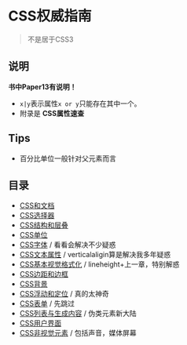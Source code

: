 # CSS权威指南
> 不是居于CSS3

## 说明

**书中Paper13有说明！**

* `x|y`表示属性`x or y`只能存在其中一个。
* 附录是 **CSS属性速查**

## Tips

* 百分比单位一般针对父元素而言

## 目录

* [CSS和文档](https://github.com/JiangWeixian/JS-Books/tree/master/CSS%E6%9D%83%E5%A8%81%E6%8C%87%E5%8D%97)
* [CSS选择器](https://github.com/JiangWeixian/JS-Books/tree/master/CSS%E6%9D%83%E5%A8%81%E6%8C%87%E5%8D%97/CSS%E9%80%89%E6%8B%A9%E5%99%A8)
* [CSS结构和层叠](https://github.com/JiangWeixian/JS-Books/tree/master/CSS%E6%9D%83%E5%A8%81%E6%8C%87%E5%8D%97/CSS%E7%BB%93%E6%9E%84%E5%92%8C%E5%B1%82%E5%8F%A0)
* [CSS单位](https://github.com/JiangWeixian/JS-Books/tree/master/CSS%E6%9D%83%E5%A8%81%E6%8C%87%E5%8D%97/CSS%E5%8D%95%E4%BD%8D)
* [CSS字体](https://github.com/JiangWeixian/JS-Books/tree/master/CSS%E6%9D%83%E5%A8%81%E6%8C%87%E5%8D%97/CSS%E5%AD%97%E4%BD%93) / 看看会解决不少疑惑
* [CSS文本属性](https://github.com/JiangWeixian/JS-Books/tree/master/CSS%E6%9D%83%E5%A8%81%E6%8C%87%E5%8D%97/CSS%E6%96%87%E6%9C%AC%E5%B1%9E%E6%80%A7) / verticalaligin算是解决我多年疑惑
* [CSS基本视觉格式化](https://github.com/JiangWeixian/JS-Books/tree/master/CSS%E6%9D%83%E5%A8%81%E6%8C%87%E5%8D%97/CSS%E5%9F%BA%E6%9C%AC%E8%A7%86%E8%A7%89%E6%A0%BC%E5%BC%8F%E5%8C%96) / lineheight+上一章，特别解惑
* [CSS边距和边框](https://github.com/JiangWeixian/JS-Books/tree/master/CSS%E6%9D%83%E5%A8%81%E6%8C%87%E5%8D%97/CSS%E8%BE%B9%E8%B7%9D%E5%92%8C%E8%BE%B9%E6%A1%86)
* [CSS背景](https://github.com/JiangWeixian/JS-Books/tree/master/CSS%E6%9D%83%E5%A8%81%E6%8C%87%E5%8D%97/CSS%E8%83%8C%E6%99%AF)
* [CSS浮动和定位](https://github.com/JiangWeixian/JS-Books/tree/master/CSS%E6%9D%83%E5%A8%81%E6%8C%87%E5%8D%97/CSS%E6%B5%AE%E5%8A%A8) / 真的太神奇
* [CSS表单]() / 先跳过
* [CSS列表与生成内容](https://github.com/JiangWeixian/JS-Books/tree/master/CSS%E6%9D%83%E5%A8%81%E6%8C%87%E5%8D%97/CSS%E5%88%97%E8%A1%A8%E5%92%8C%E7%94%9F%E6%88%90%E5%86%85%E5%AE%B9) / 伪类元素新大陆
* [CSS用户界面](https://github.com/JiangWeixian/JS-Books/tree/master/CSS%E6%9D%83%E5%A8%81%E6%8C%87%E5%8D%97/CSS%E7%94%A8%E6%88%B7%E7%95%8C%E9%9D%A2)
* [CSS非视觉元素]() / 包括声音，媒体屏幕